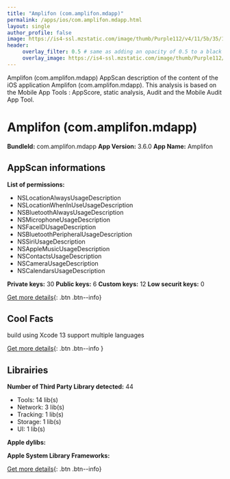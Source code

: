```yaml
---
title: "Amplifon (com.amplifon.mdapp)"
permalink: /apps/ios/com.amplifon.mdapp.html
layout: single
author_profile: false
image: https://is4-ssl.mzstatic.com/image/thumb/Purple112/v4/11/5b/35/115b359a-2c0f-f54d-b9cb-9748a884dabb/AppIcon-1x_U007emarketing-0-7-0-85-220.png/512x512bb.jpg
header: 
     overlay_filter: 0.5 # same as adding an opacity of 0.5 to a black background
     overlay_image: https://is4-ssl.mzstatic.com/image/thumb/Purple112/v4/11/5b/35/115b359a-2c0f-f54d-b9cb-9748a884dabb/AppIcon-1x_U007emarketing-0-7-0-85-220.png/512x512bb.jpg
---
```

Amplifon (com.amplifon.mdapp) AppScan description of the content of the iOS application Amplifon (com.amplifon.mdapp). This analysis is based on the Mobile App Tools : AppScore, static analysis, Audit and the Mobile Audit App Tool.

# Amplifon (com.amplifon.mdapp)

**BundleId:** com.amplifon.mdapp
**App Version:** 3.6.0
**App Name:** Amplifon


## AppScan informations 

**List of permissions:** 
- NSLocationAlwaysUsageDescription
- NSLocationWhenInUseUsageDescription
- NSBluetoothAlwaysUsageDescription
- NSMicrophoneUsageDescription
- NSFaceIDUsageDescription
- NSBluetoothPeripheralUsageDescription
- NSSiriUsageDescription
- NSAppleMusicUsageDescription
- NSContactsUsageDescription
- NSCameraUsageDescription
- NSCalendarsUsageDescription
  
  
**Private keys:** 30
**Public keys:** 6
**Custom keys:** 12
**Low securit keys:** 0
  
[Get more details](/pricing.html){: .btn .btn--info}

## Cool Facts

build using Xcode 13
support multiple languages
  
[Get more details](/pricing.html){: .btn .btn--info }

## Librairies 
**Number of Third Party Library detected:** 44
- Tools: 14 lib(s)
- Network: 3 lib(s)
- Tracking: 1 lib(s)
- Storage: 1 lib(s)
- UI: 1 lib(s)


**Apple dylibs:**


**Apple System Library Frameworks:**


  
[Get more details](/pricing.html){: .btn .btn--info}


